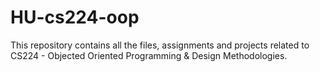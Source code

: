 # HU-cs224-oop
This repository contains all the files, assignments and projects related to CS224 - Objected Oriented Programming &amp; Design Methodologies.
